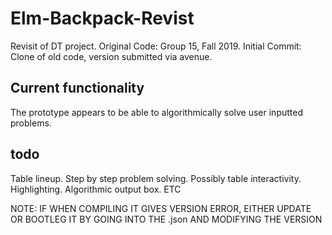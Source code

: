 # Elm-Backpack-Revist
Revisit of DT project.
Original Code: Group 15, Fall 2019.
Initial Commit: Clone of old code, version submitted via avenue.

## Current functionality
The prototype appears to be able to algorithmically solve user inputted problems. 

## todo
Table lineup. Step by step problem solving. Possibly table interactivity. Highlighting. Algorithmic output box. ETC

NOTE: IF WHEN COMPILING IT GIVES VERSION ERROR, EITHER UPDATE OR BOOTLEG IT BY GOING INTO THE .json AND MODIFYING THE VERSION

